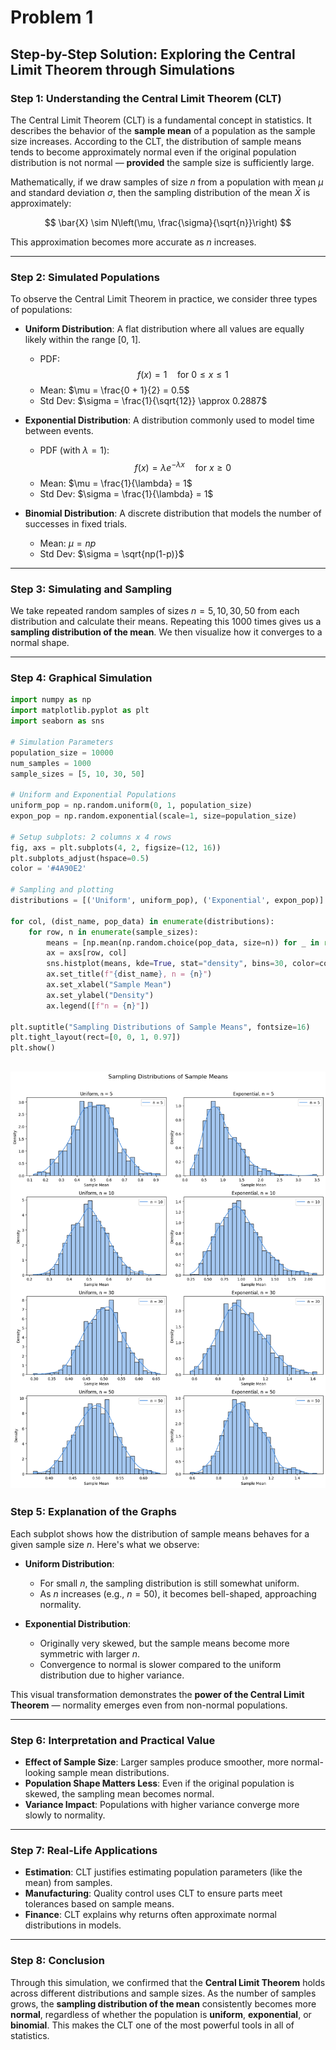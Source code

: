 # Problem 1

## Step-by-Step Solution: Exploring the Central Limit Theorem through Simulations


### Step 1: Understanding the Central Limit Theorem (CLT)

The Central Limit Theorem (CLT) is a fundamental concept in statistics. It describes the behavior of the **sample mean** of a population as the sample size increases. According to the CLT, the distribution of sample means tends to become approximately normal even if the original population distribution is not normal — **provided** the sample size is sufficiently large.

Mathematically, if we draw samples of size $n$ from a population with mean $\mu$ and standard deviation $\sigma$, then the sampling distribution of the mean $\bar{X}$ is approximately:

$$
\bar{X} \sim N\left(\mu, \frac{\sigma}{\sqrt{n}}\right)
$$

This approximation becomes more accurate as $n$ increases.

---

### Step 2: Simulated Populations

To observe the Central Limit Theorem in practice, we consider three types of populations:

- **Uniform Distribution**: A flat distribution where all values are equally likely within the range [0, 1].  
  - PDF:  
    $$f(x) = 1 \quad \text{for } 0 \le x \le 1$$  
  - Mean: $\mu = \frac{0 + 1}{2} = 0.5$  
  - Std Dev: $\sigma = \frac{1}{\sqrt{12}} \approx 0.2887$

- **Exponential Distribution**: A distribution commonly used to model time between events.  
  - PDF (with $\lambda = 1$):  
    $$f(x) = \lambda e^{-\lambda x} \quad \text{for } x \ge 0$$  
  - Mean: $\mu = \frac{1}{\lambda} = 1$  
  - Std Dev: $\sigma = \frac{1}{\lambda} = 1$

- **Binomial Distribution**: A discrete distribution that models the number of successes in fixed trials.  
  - Mean: $\mu = np$  
  - Std Dev: $\sigma = \sqrt{np(1-p)}$

---

### Step 3: Simulating and Sampling

We take repeated random samples of sizes $n = 5, 10, 30, 50$ from each distribution and calculate their means. Repeating this 1000 times gives us a **sampling distribution of the mean**. We then visualize how it converges to a normal shape.

---

### Step 4: Graphical Simulation

```python
import numpy as np
import matplotlib.pyplot as plt
import seaborn as sns

# Simulation Parameters
population_size = 10000
num_samples = 1000
sample_sizes = [5, 10, 30, 50]

# Uniform and Exponential Populations
uniform_pop = np.random.uniform(0, 1, population_size)
expon_pop = np.random.exponential(scale=1, size=population_size)

# Setup subplots: 2 columns x 4 rows
fig, axs = plt.subplots(4, 2, figsize=(12, 16))
plt.subplots_adjust(hspace=0.5)
color = '#4A90E2'

# Sampling and plotting
distributions = [('Uniform', uniform_pop), ('Exponential', expon_pop)]

for col, (dist_name, pop_data) in enumerate(distributions):
    for row, n in enumerate(sample_sizes):
        means = [np.mean(np.random.choice(pop_data, size=n)) for _ in range(num_samples)]
        ax = axs[row, col]
        sns.histplot(means, kde=True, stat="density", bins=30, color=color, ax=ax)
        ax.set_title(f"{dist_name}, n = {n}")
        ax.set_xlabel("Sample Mean")
        ax.set_ylabel("Density")
        ax.legend([f"n = {n}"])

plt.suptitle("Sampling Distributions of Sample Means", fontsize=16)
plt.tight_layout(rect=[0, 0, 1, 0.97])
plt.show()
```
![alt text](image-1.png)
---

### Step 5: Explanation of the Graphs

Each subplot shows how the distribution of sample means behaves for a given sample size $n$. Here's what we observe:

- **Uniform Distribution**:
  - For small $n$, the sampling distribution is still somewhat uniform.
  - As $n$ increases (e.g., $n=50$), it becomes bell-shaped, approaching normality.

- **Exponential Distribution**:
  - Originally very skewed, but the sample means become more symmetric with larger $n$.
  - Convergence to normal is slower compared to the uniform distribution due to higher variance.

This visual transformation demonstrates the **power of the Central Limit Theorem** — normality emerges even from non-normal populations.

---

### Step 6: Interpretation and Practical Value

- **Effect of Sample Size**: Larger samples produce smoother, more normal-looking sample mean distributions.
- **Population Shape Matters Less**: Even if the original population is skewed, the sampling mean becomes normal.
- **Variance Impact**: Populations with higher variance converge more slowly to normality.

---

### Step 7: Real-Life Applications

- **Estimation**: CLT justifies estimating population parameters (like the mean) from samples.
- **Manufacturing**: Quality control uses CLT to ensure parts meet tolerances based on sample means.
- **Finance**: CLT explains why returns often approximate normal distributions in models.

---

### Step 8: Conclusion

Through this simulation, we confirmed that the **Central Limit Theorem** holds across different distributions and sample sizes. As the number of samples grows, the **sampling distribution of the mean** consistently becomes more **normal**, regardless of whether the population is **uniform**, **exponential**, or **binomial**. This makes the CLT one of the most powerful tools in all of statistics.


